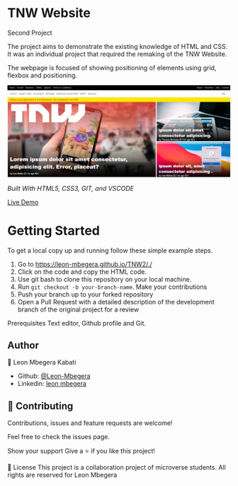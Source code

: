 # TNW Website

Second Project

The project aims to demonstrate the existing knowledge of HTML and CSS. It was an individual project that required the remaking of the TNW Website.

The webpage is focused of showing positioning of elements using grid, flexbox and positioning.

<img src="./images/Screenshot.png" alt="Screenshot">



<i>Built With HTML5, CSS3, GIT, and VSCODE</i>

[Live Demo](https://leon-mbegera.github.io/TNW2/)

<h1>Getting Started</h1>

To get a local copy up and running follow these simple example steps.

1. Go to https://leon-mbegera.github.io/TNW2/./
2. Click on the code and copy the HTML code.
3. Use git bash to clone this repository on your local machine.
4. Run `git checkout -b your-branch-name`. Make your contributions
5. Push your branch up to your forked repository
6. Open a Pull Request with a detailed description of the development branch of the original project for a review

Prerequisites Text editor, Github profile and Git.

<h2>Author</h2>


👤 Leon Mbegera Kabati

- Github: [@Leon-Mbegera](https://github.com/Leon-Mbegera)
- Linkedin: [leon mbegera](https://www.linkedin.com/in/leon-mbegera-053991174/)
<h2>
🤝 Contributing 
</h2>
Contributions, issues and feature requests are welcome!

Feel free to check the issues page.

Show your support Give a ⭐️ if you like this project!

📝 License This project is a collaboration project of microverse students. All rights are reserved for Leon Mbegera
